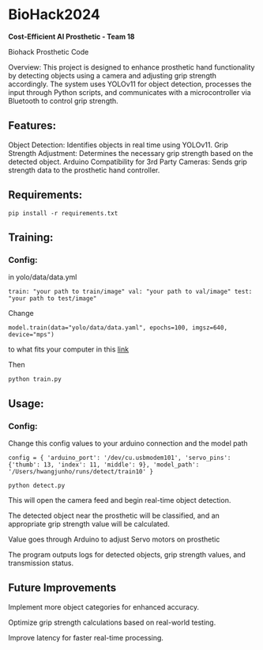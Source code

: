 # BioHack2024
**Cost-Efficient AI Prosthetic - Team 18**

Biohack Prosthetic Code

Overview: This project is designed to enhance prosthetic hand functionality by detecting objects using a camera and adjusting grip strength accordingly. The system uses YOLOv11 for object detection, processes the input through Python scripts, and communicates with a microcontroller via Bluetooth to control grip strength.

## Features:

Object Detection: Identifies objects in real time using YOLOv11.
Grip Strength Adjustment: Determines the necessary grip strength based on the detected object.
Arduino Compatibility for 3rd Party Cameras: Sends grip strength data to the prosthetic hand controller.

## Requirements:

`pip install -r requirements.txt`

## Training:

### Config:

in yolo/data/data.yml

`train: "your path to train/image"
val: "your path to val/image"
test: "your path to test/image"`

Change 

`model.train(data="yolo/data/data.yaml", epochs=100, imgsz=640, device="mps")`

to what fits your computer in this [link](https://docs.ultralytics.com/modes/train/#usage-examples)

Then 

`python train.py`


## Usage:

### Config:

Change this config values to your arduino connection and the model path

`config = {
        'arduino_port': '/dev/cu.usbmodem101',
        'servo_pins': {'thumb': 13, 'index': 11, 'middle': 9},
        'model_path': '/Users/hwangjunho/runs/detect/train10'
    }`

`python detect.py`

This will open the camera feed and begin real-time object detection.

The detected object near the prosthetic will be classified, and an appropriate grip strength value will be calculated.

Value goes through Arduino to adjust Servo motors on prosthetic

The program outputs logs for detected objects, grip strength values, and transmission status.

## Future Improvements

Implement more object categories for enhanced accuracy.

Optimize grip strength calculations based on real-world testing.

Improve latency for faster real-time processing.
